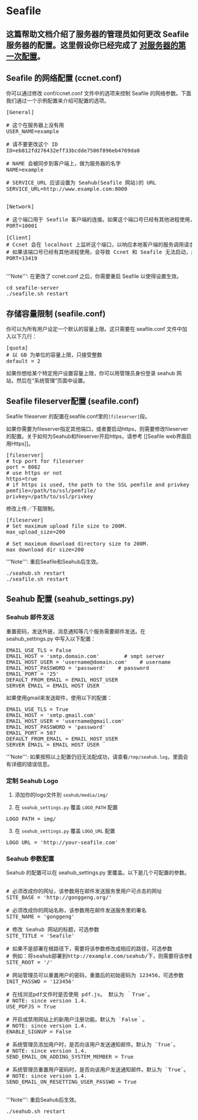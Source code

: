 # Seafile
## 这篇帮助文档介绍了服务器的管理员如何更改 Seafile 服务器的配置。这里假设你已经完成了 [对服务器的第一次配置](deploy.md)。

## Seafile 的网络配置 (ccnet.conf)

你可以通过修改 conf/ccnet.conf 文件中的选项来控制 Seafile 的网络参数。下面我们通过一个示例配置来介绍可配置的选项。

<pre>
[General]

# 这个在服务器上没有用
USER_NAME=example

# 请不要更改这个 ID
ID=eb812fd276432eff33bcdde7506f896eb4769da0

# NAME 会被同步到客户端上，做为服务器的名字
NAME=example

# SERVICE_URL 应该设置为 Seahub(Seafile 网站)的 URL
SERVICE_URL=http://www.example.com:8000


[Network]

# 这个端口用于 Seafile 客户端的连接。如果这个端口号已经有其他进程使用，请更改
PORT=10001

[Client]
# Ccnet 会在 localhost 上监听这个端口，以响应本地客户端的服务调用请求（比如 Seahub 网站）。
# 如果该端口号已经有其他进程使用，会导致 Ccnet 和 Seafile 无法启动，此时请更改这个设置
PORT=13419

</pre>

'''Note''': 在更改了 ccnet.conf 之后，你需要重启 Seafile 以使得设置生效。

<pre>
cd seafile-server
./seafile.sh restart
</pre>

## 存储容量限制 (seafile.conf)

你可以为所有用户设定一个默认的容量上限。这只需要在 seafile.conf 文件中加入以下几行：

<pre>
[quota]
# 以 GB 为单位的容量上限，只接受整数
default = 2
</pre>

如果你想给某个特定用户设置容量上限，你可以用管理员身份登录 seahub 网站，然后在“系统管理”页面中设置。

## Seafile fileserver配置 (seafile.conf)

Seafile fileserver 的配置在seafile.conf里的<code>[fileserver]</code>段。

如果你需要为fileserver指定其他端口，或者要启动https，则需要修改fileserver的配置。关于如何为Seahub和fileserver开启https，请参考 [[Seafile web界面启用Https]]。

<pre>
[fileserver]
# tcp port for fileserver
port = 8082
# use https or not
https=true
# if https is used, the path to the SSL pemfile and privkey must be provided.
pemfile=/path/to/ssl/pemfile/
privkey=/path/to/ssl/privkey
</pre>

修改上传／下载限制。

<pre>
[fileserver]
# Set maximum upload file size to 200M.
max_upload_size=200

# Set maximum download directory size to 200M.
max_download_dir_size=200
</pre>

'''Note''': 重启Seafile和Seahub后生效。

<pre>
./seahub.sh restart
./seafile.sh restart
</pre>

## Seahub 配置 (seahub_settings.py)

### Seahub 邮件发送

重置密码，发送外链，消息通知等几个服务需要邮件发送。在seahub_settings.py 中写入以下配置：

<pre>
EMAIL_USE_TLS = False
EMAIL_HOST = 'smtp.domain.com'        # smpt server
EMAIL_HOST_USER = 'username@domain.com'    # username
EMAIL_HOST_PASSWORD = 'password'    # password
EMAIL_PORT = '25'
DEFAULT_FROM_EMAIL = EMAIL_HOST_USER
SERVER_EMAIL = EMAIL_HOST_USER
</pre>

如果使用gmail来发送邮件，使用以下的配置：

<pre>
EMAIL_USE_TLS = True
EMAIL_HOST = 'smtp.gmail.com'
EMAIL_HOST_USER = 'username@gmail.com'
EMAIL_HOST_PASSWORD = 'password'
EMAIL_PORT = 587
DEFAULT_FROM_EMAIL = EMAIL_HOST_USER
SERVER_EMAIL = EMAIL_HOST_USER
</pre>

'''Note''': 如果按照以上配置仍旧无法配成功，请查看<code>/tmp/seahub.log</code>，里面会有详细的错误信息。

### 定制 Seahub Logo

1. 添加你的logo文件到 <code>seahub/media/img/</code>

2. 在 <code>seahub_settings.py</code> 覆盖 <code>LOGO_PATH</code> 配置

<pre>
LOGO_PATH = img/<your-logo-file-name>
</pre>

3. 在 <code>seahub_settings.py</code> 覆盖 <code>LOGO_URL</code> 配置

<pre>
LOGO_URL = 'http://your-seafile.com'
</pre>

### Seahub 参数配置

Seahub 的配置可以在 seahub_settings.py 里覆盖。以下是几个可配置的参数。

<pre>

# 必须改成你的网址，该参数用在邮件发送服务里用户可点击的网址
SITE_BASE = 'http://gonggeng.org/'

# 必须改成你的网站名称，该参数用在邮件发送服务里的署名
SITE_NAME = 'gonggeng'

# 修改 Seahub 网站的标题，可选参数
SITE_TITLE = 'Seafile'

# 如果不是部署在根路径下，需要将该参数修改成相应的路径，可选参数
# 例如：将seahub部署到http://example.com/seahub/下，则需要将该参数修改成 '/seahub/'
SITE_ROOT = '/'

# 网站管理员可以重置用户的密码，重置后的初始密码为 123456，可选参数
INIT_PASSWD = '123456'

# 在线浏览pdf文件时是否使用 pdf.js。 默认为 ｀True`。
# NOTE: since version 1.4.
USE_PDFJS = True

# 开启或禁用网站上的新用户注册功能。默认为 `False｀。
# NOTE: since version 1.4.
ENABLE_SIGNUP = False

# 系统管理员添加用户时，是否向该用户发送通知邮件。默认为 `True`。
# NOTE: since version 1.4.
SEND_EMAIL_ON_ADDING_SYSTEM_MEMBER = True

# 系统管理员重置用户密码时，是否向该用户发送通知邮件。默认为 `True`。
# NOTE: since version 1.4.
SEND_EMAIL_ON_RESETTING_USER_PASSWD = True

</pre>

'''Note''': 重启Seahub后生效。

<pre>
./seahub.sh restart
</pre>
